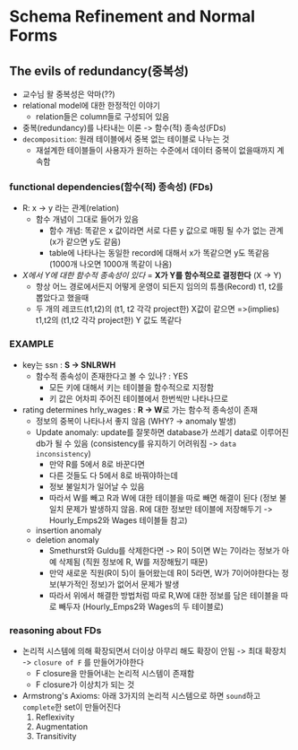 # Schema Refinement and Normal Forms

## The evils of redundancy(중복성)
* 교수님 왈 중복성은 악마(??)
* relational model에 대한 한정적인 이야기 
    * relation들은 column들로 구성되어 있음 
* 중복(redundancy)를 나타내는 이론 -> 함수(적) 종속성(FDs)
* `decomposition`: 원래 테이블에서 중복 없는 테이블로 나누는 것 
    * 재설계한 테이블들이 사용자가 원하는 수준에서 데이터 중복이 없을때까지 계속함 
### functional dependencies(함수(적) 종속성) (FDs)
* R: x -> y 라는 관계(relation)
    * 함수 개념이 그대로 들어가 있음
        * 함수 개념: 똑같은 x 값이라면 서로 다른 y 값으로 매핑 될 수가 없는 관계 (x가 같으면 y도 같음)
        * table에 나타나는 동일한 record에 대해서 x가 똑같으면 y도 똑같음 (1000개 나오면 1000개 똑같이 나옴)
* *X에서 Y에 대한 함수적 종속성이 있다* = **X가 Y를 함수적으로 결정한다** (X -> Y)
    * 항상 어느 경로에서든지 어떻게 운영이 되든지 임의의 튜플(Record) t1, t2를 뽑았다고 했을때
    * 두 개의 레코드(t1,t2)의 (t1, t2 각각 project한) X값이 같으면 =>(implies) t1,t2의 (t1,t2 각각 project한) Y 값도 똑같다 
### EXAMPLE
* key는 ssn : **S -> SNLRWH** 
    * 함수적 종속성이 존재한다고 볼 수 있나? : YES
        * 모든 키에 대해서 키는 테이블을 함수적으로 지정함 
        * 키 값은 어차피 주어진 테이블에서 한번씩만 나타나므로 
* rating determines hrly_wages : **R -> W**로 가는 함수적 종속성이 존재 
    * 정보의 중복이 나타나서 좋지 않음 (WHY? -> anomaly 발생)
    * Update anomaly: update를 잘못하면 database가 쓰레기 data로 이루어진 db가 될 수 있음 (consistency를 유지하기 어려워짐 -> `data inconsistency`)
        * 만약 R를 5에서 8로 바꾼다면
        * 다른 것들도 다 5에서 8로 바꿔야하는데
        * 정보 불일치가 일어날 수 있음 
        * 따라서 W를 빼고 R과 W에 대한 테이블을 따로 빼면 해결이 된다 (정보 불일치 문제가 발생하지 않음. R에 대한 정보만 테이블에 저장해두기 -> Hourly_Emps2와 Wages 테이블들 참고)
    * insertion anomaly
    * deletion anomaly
        * Smethurst와 Guldu를 삭제한다면 -> R이 5이면 W는 7이라는 정보가 아예 삭제됨 (직원 정보에 R, W를 저장해뒀기 때문) 
        * 만약 새로운 직원(R이 5)이 들어왔는데 R이 5라면, W가 7이어야한다는 정보(부가적인 정보)가 없어서 문제가 발생 
        * 따라서 위에서 해결한 방법처럼 따로 R,W에 대한 정보를 담은 테이블을 따로 빼두자 (Hourly_Emps2와 Wages의 두 테이블로)
### reasoning about FDs
* 논리적 시스템에 의해 확장되면서 더이상 아무리 해도 확장이 안됨 -> 최대 확장치 -> `closure of F` 를 만들어가야한다 
    * F closure을 만들어내는 논리적 시스템이 존재함 
    * F closure가 이상치가 되는 것
* Armstrong's Axioms: 아래 3가지의 논리적 시스템으로 하면 `sound`하고 `complete`한 set이 만들어진다 
    1. Reflexivity
    2. Augmentation
    3. Transitivity 
    